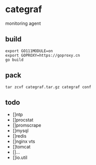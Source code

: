 # categraf

monitoring agent

## build

```shell
export GO111MODULE=on
export GOPROXY=https://goproxy.cn
go build
```

## pack

```shell
tar zcvf categraf.tar.gz categraf conf
```

## todo

- []ntp
- []procstat
- []promscrape
- []mysql
- []redis
- []nginx vts
- []tomcat
- []...
- []io.util
